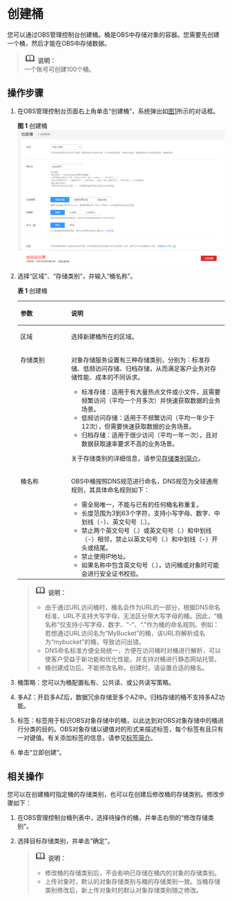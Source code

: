 # 创建桶<a name="zh-cn_topic_0045829088"></a>

您可以通过OBS管理控制台创建桶。桶是OBS中存储对象的容器。您需要先创建一个桶，然后才能在OBS中存储数据。

>![](public_sys-resources/icon-note.gif) **说明：**   
>一个账号可创建100个桶。  

## 操作步骤<a name="section65410517"></a>

1.  在OBS管理控制台页面右上角单击“创建桶”，系统弹出如[图1](#zh-cn_topic_0045829050_fig30207295194414)所示的对话框。

    **图 1**  创建桶<a name="zh-cn_topic_0045829050_fig30207295194414"></a>  
    ![](figures/创建桶.png "创建桶")

2.  选择“区域”、“存储类别”，并输入“桶名称”。

    **表 1**  创建桶

    <a name="table40306186"></a>
    <table><thead align="left"><tr id="row24130231"><th class="cellrowborder" valign="top" width="24.43%" id="mcps1.2.3.1.1"><p id="p8391701"><a name="p8391701"></a><a name="p8391701"></a>参数</p>
    </th>
    <th class="cellrowborder" valign="top" width="75.57000000000001%" id="mcps1.2.3.1.2"><p id="p8639220"><a name="p8639220"></a><a name="p8639220"></a>说明</p>
    </th>
    </tr>
    </thead>
    <tbody><tr id="row28688252"><td class="cellrowborder" valign="top" width="24.43%" headers="mcps1.2.3.1.1 "><p id="p42047060"><a name="p42047060"></a><a name="p42047060"></a>区域</p>
    </td>
    <td class="cellrowborder" valign="top" width="75.57000000000001%" headers="mcps1.2.3.1.2 "><p id="p50368676"><a name="p50368676"></a><a name="p50368676"></a>选择新建桶所在的区域。</p>
    </td>
    </tr>
    <tr id="row34833325144720"><td class="cellrowborder" valign="top" width="24.43%" headers="mcps1.2.3.1.1 "><p id="p62280927202142"><a name="p62280927202142"></a><a name="p62280927202142"></a>存储类别</p>
    </td>
    <td class="cellrowborder" valign="top" width="75.57000000000001%" headers="mcps1.2.3.1.2 "><p id="p11590340202142"><a name="p11590340202142"></a><a name="p11590340202142"></a>对象存储服务设置有三种存储类别，分别为：标准存储、低频访问存储、归档存储，从而满足客户业务对存储性能、成本的不同诉求。</p>
    <a name="ul37204198202142"></a><a name="ul37204198202142"></a><ul id="ul37204198202142"><li>标准存储：适用于有大量热点文件或小文件，且需要频繁访问（平均一个月多次）并快速获取数据的业务场景。</li><li>低频访问存储：适用于不频繁访问（平均一年少于12次），但需要快速获取数据的业务场景。</li><li>归档存储：适用于很少访问（平均一年一次），且对数据获取速率要求不高的业务场景。</li></ul>
    <p id="p2764867311714"><a name="p2764867311714"></a><a name="p2764867311714"></a>关于存储类别的详细信息，请参见<a href="存储类别简介.md">存储类别简介</a>。</p>
    </td>
    </tr>
    <tr id="row50664905"><td class="cellrowborder" valign="top" width="24.43%" headers="mcps1.2.3.1.1 "><p id="p10216641"><a name="p10216641"></a><a name="p10216641"></a>桶名称</p>
    </td>
    <td class="cellrowborder" valign="top" width="75.57000000000001%" headers="mcps1.2.3.1.2 "><p id="p22439457145857"><a name="p22439457145857"></a><a name="p22439457145857"></a>OBS中桶按照DNS规范进行命名，DNS规范为全球通用规则，其具体命名规则如下：</p>
    <a name="ul28645947"></a><a name="ul28645947"></a><ul id="ul28645947"><li>需全局唯一，不能与已有的任何桶名称重复。</li><li>长度范围为3到63个字符，支持小写字母、数字、中划线（-）、英文句号（.）。</li><li>禁止两个英文句号（.）或英文句号（.）和中划线（-）相邻，禁止以英文句号（.）和中划线（-）开头或结尾。</li><li>禁止使用IP地址。</li><li>如果名称中包含英文句号（.），访问桶或对象时可能会进行安全证书校验。</li></ul>
    </td>
    </tr>
    </tbody>
    </table>

    >![](public_sys-resources/icon-note.gif) **说明：**   
    >-   由于通过URL访问桶时，桶名会作为URL的一部分，根据DNS命名标准，URL不支持大写字母，无法区分带大写字母的桶。因此，“桶名称”仅支持小写字母、数字、“-”、“.”作为桶的命名规则。例如：若想通过URL访问名为“MyBucket”的桶，该URL将解析成名为“mybucket”的桶，导致访问出错。  
    >-   DNS命名标准方便全局统一，方便在访问桶时对桶进行解析，可以使客户受益于新功能和优化性能，并支持对桶进行静态网站托管。  
    >-   桶创建成功后，不能修改名称，创建时，请设置合适的桶名。  

3.  桶策略：您可以为桶配置私有、公共读、或公共读写策略。
4.  多AZ：开启多AZ后，数据冗余存储至多个AZ中。归档存储的桶不支持多AZ功能。
5.  标签：标签用于标识OBS对象存储中的桶，以此达到对OBS对象存储中的桶进行分类的目的。OBS对象存储以键值对的形式来描述标签，每个标签有且只有一对键值。有关添加标签的信息，请参见[标签简介](标签简介.md)。
6.  单击“立即创建”。

## 相关操作<a name="section2680481145652"></a>

您可以在创建桶时指定桶的存储类别，也可以在创建后修改桶的存储类别。修改步骤如下：

1.  在OBS管理控制台桶列表中，选择待操作的桶，并单击右侧的“修改存储类别”。
2.  选择目标存储类别，并单击“确定”。

    >![](public_sys-resources/icon-note.gif) **说明：**   
    >-   修改桶的存储类别后，不会影响已存储在桶内的对象的存储类别。  
    >-   上传对象时，默认的对象存储类别与桶的存储类别一致。当桶存储类别修改后，新上传对象时的默认对象存储类别随之修改。  


